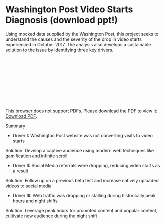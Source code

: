 # Washington Post Video Starts Diagnosis (download ppt!)

Using mocked data supplied by the Washington Post, this project seeks to understand the causes and the severity of the drop in video starts experienced in October 2017. The analysis also develops a sustainable solution to the issue by identifying three key drivers. 

<object data="http://yoursite.com/the.pdf" type="application/pdf" width="700px" height="700px">
    <embed src="https://github.com/aks5bx/WaPoVideoStarts/blob/main/WapoPresentation.pdf">
        <p>This browser does not support PDFs. Please download the PDF to view it: <a href="http://yoursite.com/the.pdf">Download PDF</a>.</p>
    </embed>
</object>

Summary

- Driver I: Washington Post website was not converting visits to video starts 

Solution: Develop a captive audience using modern web techniques like gamification and infinite scroll

- Driver II: Social Media referrals were dropping, reducing video starts as a result 

Solution: Follow up on a previous beta test and increase natively uploaded videos to social media 

- Driver III: Web traffic was dropping or stalling during historically peak hours and night shifts

Solution: Leverage peak hours for promoted content and popular content, cultivate new audience during the night shift

